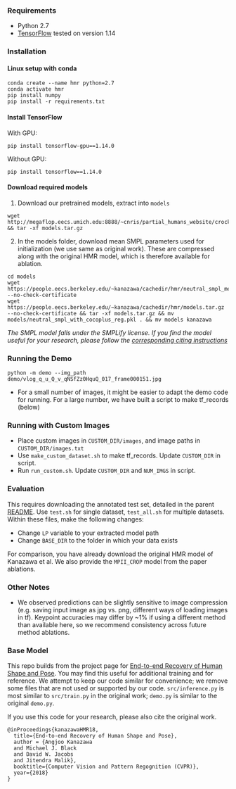 ### Requirements
- Python 2.7
- [TensorFlow](https://www.tensorflow.org/) tested on version 1.14

### Installation

#### Linux setup with conda
```
conda create --name hmr python=2.7
conda activate hmr
pip install numpy
pip install -r requirements.txt
```
#### Install TensorFlow
With GPU:
```
pip install tensorflow-gpu==1.14.0
```
Without GPU:
```
pip install tensorflow==1.14.0
```

#### Download required models
1. Download our pretrained models, extract into `models`
```
wget http://megaflop.eecs.umich.edu:8888/~cnris/partial_humans_website/crockwell.github.io/hmr/models.tar.gz && tar -xf models.tar.gz
```
2. In the models folder, download mean SMPL parameters used for initialization (we use same as original work). These are compressed along with the original HMR model, which is therefore available for ablation. 
```
cd models
wget https://people.eecs.berkeley.edu/~kanazawa/cachedir/hmr/neutral_smpl_mean_params.h5 --no-check-certificate
wget https://people.eecs.berkeley.edu/~kanazawa/cachedir/hmr/models.tar.gz --no-check-certificate && tar -xf models.tar.gz && mv models/neutral_smpl_with_cocoplus_reg.pkl . && mv models kanazawa
```
*The SMPL model falls under the SMPLify license. If you find the model useful for your research, please follow the [corresponding citing instructions](https://github.com/classner/up/blob/master/3dfit/README.md)*

### Running the Demo
```
python -m demo --img_path demo/vlog_q_u_Q_v_qNSfZz0HquQ_017_frame000151.jpg
```
- For a small number of images, it might be easier to adapt the demo code for running. For a large number,
we have built a script to make tf_records (below)

### Running with Custom Images
- Place custom images in `CUSTOM_DIR/images`, and image paths in `CUSTOM_DIR/images.txt`
- Use `make_custom_dataset.sh` to make tf_records. Update `CUSTOM_DIR` in script.
- Run `run_custom.sh`. Update `CUSTOM_DIR` and `NUM_IMGS` in script. 

### Evaluation
This requires downloading the annotated test set, detailed in the parent [README](https://github.com/crockwell/partial_humans/blob/master/README.md).
Use `test.sh` for single dataset, `test_all.sh` for multiple datasets. Within these files, make the following changes:
- Change `LP` variable to your extracted model path
- Change `BASE_DIR` to the folder in which your data exists

For comparison, you have already download the original HMR model of Kanazawa et al. We also provide the `MPII_CROP` model from the paper ablations.

### Other Notes
- We observed predictions can be slightly sensitive to image compression (e.g. saving input image as jpg vs. png, different ways of loading images in tf). Keypoint accuracies may differ by ~1% if using a different method than available here, so we recommend consistency across future method ablations.

### Base Model
This repo builds from the project page for [End-to-end Recovery of Human Shape and Pose](https://github.com/akanazawa/hmr). You may find this useful for additional training and for reference. We attempt to keep our code similar for convenience; we remove some files that are not used or supported by our code. `src/inference.py` is most similar to `src/train.py` in the original work; `demo.py` is similar to the original `demo.py`. 

If you use this code for your research, please also cite the original work.
```
@inProceedings{kanazawaHMR18,
  title={End-to-end Recovery of Human Shape and Pose},
  author = {Angjoo Kanazawa
  and Michael J. Black
  and David W. Jacobs
  and Jitendra Malik},
  booktitle={Computer Vision and Pattern Regognition (CVPR)},
  year={2018}
}
```


